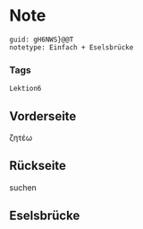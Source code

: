 # Note
```
guid: gH6NWS}@@T
notetype: Einfach + Eselsbrücke
```

### Tags
```
Lektion6
```

## Vorderseite
ζητέω

## Rückseite
suchen

## Eselsbrücke

